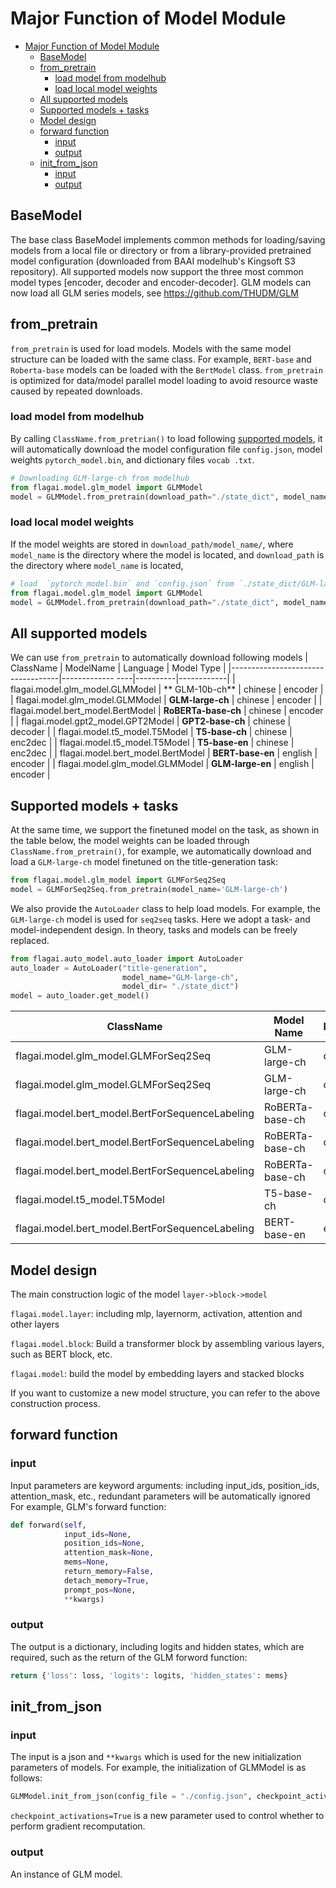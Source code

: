 # Major Function of Model Module 
- [Major Function of Model Module](#major-function-of-model-module)
  - [BaseModel](#basemodel)
  - [from_pretrain](#from_pretrain)
    - [load model from modelhub](#load-model-from-modelhub)
    - [load local model weights](#load-local-model-weights)
  - [All supported models](#all-supported-models)
  - [Supported models + tasks](#supported-models--tasks)
  - [Model design](#model-design)
  - [forward function](#forward-function)
    - [input](#input)
    - [output](#output)
  - [init_from_json](#init_from_json)
    - [input](#input-1)
    - [output](#output-1)

## BaseModel

The base class BaseModel implements common methods for loading/saving models from a local file or directory or from a library-provided pretrained model configuration (downloaded from BAAI modelhub's Kingsoft S3 repository).
All supported models now support the three most common model types [encoder, decoder and encoder-decoder]. GLM models can now load all GLM series models, see https://github.com/THUDM/GLM

## from_pretrain

`from_pretrain` is used for load models. Models with the same model structure can be loaded with the same class. For example, `BERT-base` and `Roberta-base` models can be loaded with the `BertModel` class. `from_pretrain` is optimized for data/model parallel model loading to avoid resource waste caused by repeated downloads.

### load model from modelhub

By calling `ClassName.from_pretrian()` to load following [supported models](#all-supported-models), it will automatically download the model configuration file `config.json`, model weights `pytorch_model.bin`, and dictionary files `vocab .txt`.

```python
# Downloading GLM-large-ch from modelhub
from flagai.model.glm_model import GLMModel
model = GLMModel.from_pretrain(download_path="./state_dict", model_name="GLM-large-ch")
```
### load local model weights
If the model weights are stored in `download_path/model_name/`, where `model_name` is the directory where the model is located, and `download_path` is the directory where `model_name` is located,

```python
# load  `pytorch_model.bin` and `config.json` from `./state_dict/GLM-large-ch`
from flagai.model.glm_model import GLMModel
model = GLMModel.from_pretrain(download_path="./state_dict", model_name="GLM-large-ch")
```

## All supported models
We can use `from_pretrain` to automatically download following models
| ClassName | ModelName | Language | Model Type |
|-----------------------------------|------------- ----|----------|------------|
| flagai.model.glm_model.GLMModel | ** GLM-10b-ch** | chinese | encoder |
| flagai.model.glm_model.GLMModel | **GLM-large-ch** | chinese | encoder |
| flagai.model.bert_model.BertModel | **RoBERTa-base-ch** | chinese | encoder |
| flagai.model.gpt2_model.GPT2Model | **GPT2-base-ch** | chinese | decoder |
| flagai.model.t5_model.T5Model | **T5-base-ch** | chinese | enc2dec |
| flagai.model.t5_model.T5Model | **T5-base-en** | chinese | enc2dec |
| flagai.model.bert_model.BertModel | **BERT-base-en** | english | encoder |
| flagai.model.glm_model.GLMModel | **GLM-large-en** | english | encoder |

## Supported models + tasks

At the same time, we support the finetuned model on the task, as shown in the table below, the model weights can be loaded through `ClassName.from_pretrain()`, for example, we automatically download and load a `GLM-large-ch` model finetuned on the title-generation task:

````python
from flagai.model.glm_model import GLMForSeq2Seq
model = GLMForSeq2Seq.from_pretrain(model_name='GLM-large-ch')
````

We also provide the `AutoLoader` class to help load models. For example, the `GLM-large-ch` model is used for `seq2seq` tasks. Here we adopt a task- and model-independent design. In theory, tasks and models can be freely replaced.

````python
from flagai.auto_model.auto_loader import AutoLoader
auto_loader = AutoLoader("title-generation",
                         model_name="GLM-large-ch",
                         model_dir= "./state_dict")
model = auto_loader.get_model()
````

| ClassName | Model Name | language | Task |
|------------------------------------------------- |-----------------|----------|-------------------|
| flagai.model.glm_model.GLMForSeq2Seq | GLM-large-ch | chinese | **title generation** |
| flagai.model.glm_model.GLMForSeq2Seq | GLM-large-ch | chinese | **poetry generation** |
| flagai.model.bert_model.BertForSequenceLabeling | RoBERTa-base-ch | chinese | **title generation** |
| flagai.model.bert_model.BertForSequenceLabeling | RoBERTa-base-ch | chinese | **NER** |
| flagai.model.bert_model.BertForSequenceLabeling | RoBERTa-base-ch | chinese | **semantic matching** |
| flagai.model.t5_model.T5Model | T5-base-ch | chinese | **title generation** |
| flagai.model.bert_model.BertForSequenceLabeling | BERT-base-en | english | **title gneration** |

## Model design

The main construction logic of the model `layer->block->model`

`flagai.model.layer`: including mlp, layernorm, activation, attention and other layers

`flagai.model.block`: Build a transformer block by assembling various layers, such as BERT block, etc.

`flagai.model`: build the model by embedding layers and stacked blocks

If you want to customize a new model structure, you can refer to the above construction process.

## forward function

### input
Input parameters are keyword arguments: including input_ids, position_ids, attention_mask, etc., redundant parameters will be automatically ignored
For example, GLM's forward function:

```python
def forward(self,
            input_ids=None,
            position_ids=None,
            attention_mask=None,
            mems=None,
            return_memory=False,
            detach_memory=True,
            prompt_pos=None,
            **kwargs)
```

### output
The output is a dictionary, including logits and hidden states, which are required, such as the return of the GLM forword function:

```python
return {'loss': loss, 'logits': logits, 'hidden_states': mems}
```

## init_from_json

### input
The input is a json and `**kwargs` which is used for the new initialization parameters of models.
For example, the initialization of GLMModel is as follows:

```python
GLMModel.init_from_json(config_file = "./config.json", checkpoint_activations=True)
```
`checkpoint_activations=True` is a new parameter used to control whether to perform gradient recomputation.

### output
An instance of GLM model.